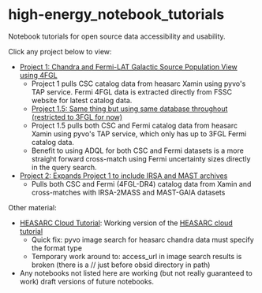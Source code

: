 # high-energy_notebook_tutorials
Notebook tutorials for open source data accessibility and usability. 

Click any project below to view:

- [Project 1: Chandra and Fermi-LAT Galactic Source Population View using 4FGL](heasarc_notebooks/all_sky_galactic_chandra_fermi.md)
  - Project 1 pulls CSC catalog data from heasarc Xamin using pyvo's TAP service. Fermi 4FGL data is extracted directly from FSSC website for latest catalog data.
  - [Project 1.5: Same thing but using same database throughout (restricted to 3FGL for now)](heasarc_notebooks/all_sky_galactic_chandra_fermi_v2.md)
  - Project 1.5 pulls both CSC and Fermi catalog data from heasarc Xamin using pyvo's TAP service, which only has up to 3FGL Fermi catalog data.
  - Benefit to using ADQL for both CSC and Fermi datasets is a more straight forward cross-match using Fermi uncertainty sizes directly in the query search.
- [Project 2: Expands Project 1 to include IRSA and MAST archives](fornax_notebooks/cxc-fermi-gaia-2mass_cross-match/cxc-fermi-gaia-2mass_cross-match.md)
  - Pulls both CSC and Fermi (4FGL-DR4) catalog data from Xamin and cross-matches with IRSA-2MASS and MAST-GAIA datasets

Other material:
- [HEASARC Cloud Tutorial](heasarc_notebooks/heasarc_cloud_tutorial.md): Working version of the [HEASARC cloud tutorial](https://heasarc.gsfc.nasa.gov/docs/archive/cloud/heasarc_cloud_tutorial.html)
  - Quick fix: pyvo image search for heasarc chandra data must specify the format type
  - Temporary work around to: access_url in image search results is broken (there is a // just before obsid directory in path)
- Any notebooks not listed here are working (but not really guaranteed to work) draft versions of future notebooks. 
